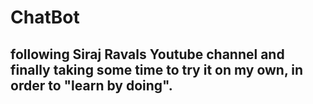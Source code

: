 # ChatBot
## following Siraj Ravals Youtube channel and finally taking some time to try it on my own, in order to "learn by doing".

